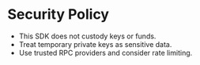 # Security Policy

- This SDK does not custody keys or funds.
- Treat temporary private keys as sensitive data.
- Use trusted RPC providers and consider rate limiting.
